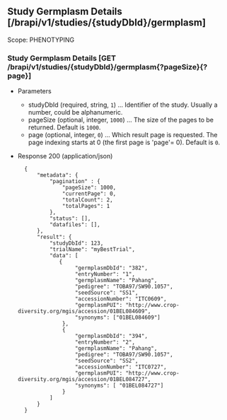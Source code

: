 ## Study Germplasm Details [/brapi/v1/studies/{studyDbId}/germplasm]

Scope: PHENOTYPING

### Study Germplasm Details [GET /brapi/v1/studies/{studyDbId}/germplasm{?pageSize}{?page}]
+ Parameters
    + studyDbId (required, string, `1`) ... Identifier of the study. Usually a number, could be alphanumeric.
    + pageSize (optional, integer, `1000`) ... The size of the pages to be returned. Default is `1000`.
    + page (optional, integer, `0`) ... Which result page is requested. The page indexing starts at 0 (the first page is 'page'= 0). Default is `0`.

+ Response 200 (application/json)

        {
            "metadata": {
                "pagination" : { 
                    "pageSize": 1000, 
                    "currentPage": 0, 
                    "totalCount": 2, 
                    "totalPages": 1 
                },
                "status": [],
                "datafiles": [],
            },
            "result": {
                "studyDbId": 123,
                "trialName": "myBestTrial",
                "data": [
                   { 
                        "germplasmDbId": "382",
                        "entryNumber": "1",
                        "germplasmName": "Pahang",
                        "pedigree": "TOBA97/SW90.1057",
                        "seedSource": "SS1",
                        "accessionNumber": "ITC0609",
                        "germplasmPUI": "http://www.crop-diversity.org/mgis/accession/01BEL084609",
                        "synonyms": ["01BEL084609"]
                    },
                    {
                        "germplasmDbId": "394",
                        "entryNumber": "2",
                        "germplasmName": "Pahang",
                        "pedigree": "TOBA97/SW90.1057",
                        "seedSource": "SS2",
                        "accessionNumber": "ITC0727",
                        "germplasmPUI": "http://www.crop-diversity.org/mgis/accession/01BEL084727",
                        "synonyms": [ "01BEL084727"]
                    }
                ]
            }
        }
